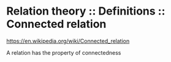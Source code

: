 # Relation theory :: Definitions :: Connected relation

https://en.wikipedia.org/wiki/Connected_relation


A relation has the property of connectedness
